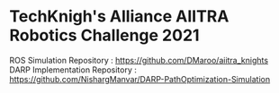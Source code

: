 # TechKnigh's Alliance AIITRA Robotics Challenge 2021 <br />

ROS Simulation Repository : https://github.com/DMaroo/aiitra_knights <br />
DARP Implementation Repository : https://github.com/NishargManvar/DARP-PathOptimization-Simulation <br />
